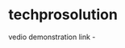 # techprosolution


vedio demonstration link - <html><head><meta http-equiv="Content-Type" content="text/html; charset=UTF-8"/></head><body></body></html>
